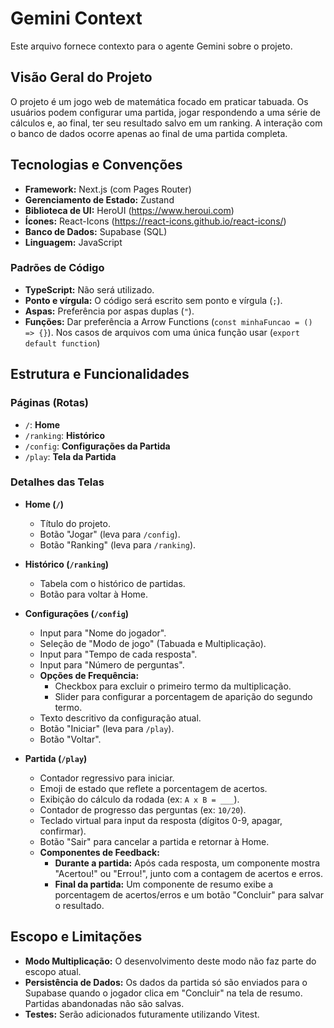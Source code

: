 # Gemini Context

Este arquivo fornece contexto para o agente Gemini sobre o projeto.

## Visão Geral do Projeto

O projeto é um jogo web de matemática focado em praticar tabuada. Os usuários podem configurar uma partida, jogar respondendo a uma série de cálculos e, ao final, ter seu resultado salvo em um ranking. A interação com o banco de dados ocorre apenas ao final de uma partida completa.

## Tecnologias e Convenções

- **Framework:** Next.js (com Pages Router)
- **Gerenciamento de Estado:** Zustand
- **Biblioteca de UI:** HeroUI (https://www.heroui.com)
- **Ícones:** React-Icons (https://react-icons.github.io/react-icons/)
- **Banco de Dados:** Supabase (SQL)
- **Linguagem:** JavaScript

### Padrões de Código

- **TypeScript:** Não será utilizado.
- **Ponto e vírgula:** O código será escrito sem ponto e vírgula (`;`).
- **Aspas:** Preferência por aspas duplas (`"`).
- **Funções:** Dar preferência a Arrow Functions (`const minhaFuncao = () => {}`). Nos casos de arquivos com uma única função usar (`export default function`)

## Estrutura e Funcionalidades

### Páginas (Rotas)

- `/`: **Home**
- `/ranking`: **Histórico**
- `/config`: **Configurações da Partida**
- `/play`: **Tela da Partida**

### Detalhes das Telas

- **Home (`/`)**
  - Título do projeto.
  - Botão "Jogar" (leva para `/config`).
  - Botão "Ranking" (leva para `/ranking`).

- **Histórico (`/ranking`)**
  - Tabela com o histórico de partidas.
  - Botão para voltar à Home.

- **Configurações (`/config`)**
  - Input para "Nome do jogador".
  - Seleção de "Modo de jogo" (Tabuada e Multiplicação).
  - Input para "Tempo de cada resposta".
  - Input para "Número de perguntas".
  - **Opções de Frequência:**
    - Checkbox para excluir o primeiro termo da multiplicação.
    - Slider para configurar a porcentagem de aparição do segundo termo.
  - Texto descritivo da configuração atual.
  - Botão "Iniciar" (leva para `/play`).
  - Botão "Voltar".

- **Partida (`/play`)**
  - Contador regressivo para iniciar.
  - Emoji de estado que reflete a porcentagem de acertos.
  - Exibição do cálculo da rodada (ex: `A x B = ___`).
  - Contador de progresso das perguntas (ex: `10/20`).
  - Teclado virtual para input da resposta (dígitos 0-9, apagar, confirmar).
  - Botão "Sair" para cancelar a partida e retornar à Home.
  - **Componentes de Feedback:**
    - **Durante a partida:** Após cada resposta, um componente mostra "Acertou!" ou "Errou!", junto com a contagem de acertos e erros.
    - **Final da partida:** Um componente de resumo exibe a porcentagem de acertos/erros e um botão "Concluir" para salvar o resultado.

## Escopo e Limitações

- **Modo Multiplicação:** O desenvolvimento deste modo não faz parte do escopo atual.
- **Persistência de Dados:** Os dados da partida só são enviados para o Supabase quando o jogador clica em "Concluir" na tela de resumo. Partidas abandonadas não são salvas.
- **Testes:** Serão adicionados futuramente utilizando Vitest.